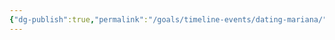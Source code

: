```yaml
---
{"dg-publish":true,"permalink":"/goals/timeline-events/dating-mariana/","tags":["timeline","crush"]}
---
```



